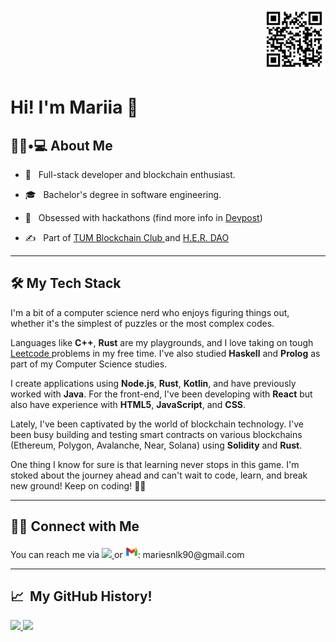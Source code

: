 <!-- <p align="center">
  <img src="./cover.png" height="300" width="800"/>
</p> -->

<p align="right">
  <img src="./qr-code.png" height="100" width="100"/>
</p>

<h1> Hi! I'm Mariia  🙋 </h1>

<h2> 👩‍🎓•💻 About Me </h2>

- 🤔 &nbsp; Full-stack developer and blockchain enthusiast.

- 🎓 &nbsp; Bachelor's degree in software engineering.

- 🌱 &nbsp; Obsessed with hackathons (find more info in <a href="https://devpost.com/Mariesnlk?ref_content=user-portfolio&ref_feature=portfolio&ref_medium=global-nav"> Devpost</a>)

- ✍️ &nbsp; Part of <a href="https://www.tum-blockchain.com/"> TUM Blockchain Club </a> and <a href="https://www.her-dao.xyz/"> H.E.R. DAO </a>  

<hr>

<h2>🛠 My Tech Stack</h2>
I'm a bit of a computer science nerd who enjoys figuring things out, whether it's the simplest of puzzles or the most complex codes.

Languages like **C++**, **Rust** are my playgrounds, and I love taking on tough <a href="https://leetcode.com/MAriesnlk/"> Leetcode </a> problems in my free time.  I've also studied **Haskell** and **Prolog** as part of my Computer Science studies.

I create applications using **Node.js**, **Rust**, **Kotlin**, and have previously worked with **Java**. For the front-end, I've been developing with **React** but also have experience with **HTML5**, **JavaScript**, and **CSS**.

Lately, I've been captivated by the world of blockchain technology. I've been busy building and testing smart contracts on various blockchains (Ethereum, Polygon, Avalanche, Near, Solana) using **Solidity** and **Rust**.

One thing I know for sure is that learning never stops in this game. I'm stoked about the journey ahead and can't wait to code, learn, and break new ground! Keep on coding! 👨‍💻


<!-- <p align="center">
<img src="https://cdn.jsdelivr.net/gh/devicons/devicon/icons/solidity/solidity-original.svg" height="40" width="40"/>
<img src="https://seeklogo.com/images/O/openzeppelin-logo-2909FE553F-seeklogo.com.png" height="40" width="40"/>
<img src="https://camo.githubusercontent.com/df9365ae11c1678020c68db521a0a98522be0c065151e720e9ec4cf7624def50/68747470733a2f2f696d672e736869656c64732e696f2f62616467652f436861696e6c696e6b2d3337354244323f7374796c653d666f722d7468652d6261646765266c6f676f3d436861696e6c696e6b266c6f676f436f6c6f723d7768697465" height="30" width="80"/>
<img src="https://camo.githubusercontent.com/fc47d33f8dee7a7ee58f8b40ed2b5fa2daeb1e28a0cba62a5374b4c98edb16ca/68747470733a2f2f696d672e736869656c64732e696f2f62616467652f457468657265756d2d3343334333443f7374796c653d666f722d7468652d6261646765266c6f676f3d457468657265756d266c6f676f436f6c6f723d7768697465" height="30" width="80"/>
<img src="https://seeklogo.com/images/H/hardhat-logo-888739EBB4-seeklogo.com.png" height="40" width="50"/>
<img src="https://avatars.githubusercontent.com/u/22205159?s=280&v=4" height="40" width="40"/>
<img src="https://encrypted-tbn0.gstatic.com/images?q=tbn:ANd9GcQ3VgNhP1A0wkrHPmYn6RWokpJTIMqQLOcv8JDS1L8Y-ojRWey6F57g9Bn1FmFnziE_doQ&usqp=CAU" height="40" width="40"/>
<img src="https://docs.ipfs.tech/images/ipfs-logo.svg" height="40" width="40"/>
<img src="https://avatars.githubusercontent.com/u/20999355?s=280&v=4" height="40" width="40"/>
<img src="https://repository-images.githubusercontent.com/59065830/b62be480-45d2-11ea-9989-803db0f9c44d" height="40" width="40"/>
</p> -->

<!-- <p align="center">
<img src="https://upload.wikimedia.org/wikipedia/commons/thumb/5/5a/Uniswap_Logo_and_Wordmark.svg/1280px-Uniswap_Logo_and_Wordmark.svg.png" height="50" width="100"/>
<img src="https://s2.coinmarketcap.com/static/img/coins/200x200/7186.png" height="50" width="50"/>
<img src="https://1.bp.blogspot.com/-w5GMADRXlX8/XbMwKQf3_DI/AAAAAAAADHU/LHFA0pehinAN1090Qom38xiq2KbaemO5wCLcBGAsYHQ/s1600/logo.png" height="50" width="80"/>
<img src="https://mythx.gallerycdn.vsassets.io/extensions/mythx/mythxvsc/0.7.21/1588799500898/Microsoft.VisualStudio.Services.Icons.Default" height="50" width="80"/>
<img src="https://cdn.iconscout.com/icon/free/png-256/metamask-2728406-2261817.png" height="50" width="50"/>
<img src="https://cryptologos.cc/logos/polygon-matic-logo.png" height="50" width="50"/>
</p> -->

<!-- <p align="center">
<img src="https://cdn.jsdelivr.net/gh/devicons/devicon/icons/javascript/javascript-original.svg" height="50" width="50" />
<img src="https://cdn.jsdelivr.net/gh/devicons/devicon/icons/typescript/typescript-original.svg" height="50" width="50" />   -->

<!-- </p>
<p align="center">
<img src="https://cdn.jsdelivr.net/gh/devicons/devicon/icons/java/java-original-wordmark.svg" height="50" width="50" /> 
<img src="https://cdn.jsdelivr.net/gh/devicons/devicon/icons/spring/spring-original-wordmark.svg" height="50" width="50" />     
</p> -->

<!-- <p align="center">
<img src="https://cdn.jsdelivr.net/gh/devicons/devicon/icons/react/react-original-wordmark.svg" height="50" width="50" />
<img src="https://cdn.jsdelivr.net/gh/devicons/devicon/icons/html5/html5-original-wordmark.svg" height="50" width="50" />
<img src="https://cdn.jsdelivr.net/gh/devicons/devicon/icons/css3/css3-original-wordmark.svg" height="50" width="50" />
<img src="https://cdn.jsdelivr.net/gh/devicons/devicon/icons/tailwindcss/tailwindcss-original-wordmark.svg" height="50" width="50" />   
</p> -->

<!-- <p align="center">
<img src="https://camo.githubusercontent.com/c839570bc71901106b11b8411d9277a6a8356a9431e4a16d6c26db82caab7d62/68747470733a2f2f696d672e736869656c64732e696f2f62616467652f4d6f6e676f44422d2532333465613934622e7376673f7374796c653d666f722d7468652d6261646765266c6f676f3d6d6f6e676f6462266c6f676f436f6c6f723d7768697465" height="30" width="80"/>
<img src="https://camo.githubusercontent.com/b46e59b09c063a31380646688a68018381767a7a206547c93f896df4643671e9/68747470733a2f2f696d672e736869656c64732e696f2f62616467652f6d7973716c2d2532333030303030662e7376673f7374796c653d666f722d7468652d6261646765266c6f676f3d6d7973716c266c6f676f436f6c6f723d7768697465" height="30" width="80"/>
<img src="https://camo.githubusercontent.com/29e7fc6c62f61f432d3852fbfa4190ff07f397ca3bde27a8196bcd5beae3ff77/68747470733a2f2f696d672e736869656c64732e696f2f62616467652f706f7374677265732d2532333331363139322e7376673f7374796c653d666f722d7468652d6261646765266c6f676f3d706f737467726573716c266c6f676f436f6c6f723d7768697465" height="30" width="80"/>      
</p> -->
          

<!-- <hr>

<h2>🛠 Learning now</h2>
<p align="center">
<img src="https://cdn.jsdelivr.net/gh/devicons/devicon/icons/rust/rust-plain.svg" height="50" width="50"/>
<img src="https://cryptologos.cc/logos/solana-sol-logo.png" height="50" width="50"/>
<img src="https://cryptologos.cc/logos/near-protocol-near-logo.png" height="50" width="50"/>
</p>
<hr> -->

<!-- <h2>🛠 To Learn</h2>
<p align="center">
<img src="https://cryptologos.cc/logos/1inch-1inch-logo.png" height="50" width="50"/>
<img src="https://camo.githubusercontent.com/b7395b00d152dc8f19cec61f582369bd580e31b8ed93d34646ec43aa675baa7c/68747470733a2f2f696d672e736869656c64732e696f2f62616467652f4e6578742d626c61636b3f7374796c653d666f722d7468652d6261646765266c6f676f3d6e6578742e6a73266c6f676f436f6c6f723d7768697465" height="40" width="100"/>
<img src="https://camo.githubusercontent.com/7d7b100e379663ee40a20989e6c61737e6396c1dafc3a7c6d2ada8d4447eb0e4/68747470733a2f2f696d672e736869656c64732e696f2f62616467652f6e6f64652e6a732d3644413535463f7374796c653d666f722d7468652d6261646765266c6f676f3d6e6f64652e6a73266c6f676f436f6c6f723d7768697465" height="40" width="100"/>
</p> -->
          

<hr>

<h2> 🤝🏻 Connect with Me </h2>
You can reach me via 
  <a href="https://www.linkedin.com/in/mariia-synelnyk-6815601a0/">
    <img height="20" src="https://cdn2.iconfinder.com/data/icons/social-media-2285/512/1_Linkedin_unofficial_colored_svg-1024.png"/>
  </a> 
or <img src="image.png" height="20"/>: mariesnlk90@gmail.com
    
<!-- <p align="center">
<a href="https://www.linkedin.com/in/mariia-synelnyk-6815601a0/">
  <img height="50" src="https://cdn2.iconfinder.com/data/icons/social-media-2285/512/1_Linkedin_unofficial_colored_svg-1024.png"/>
</a>
<a href="https://devpost.com/Mariesnlk?ref_content=user-portfolio&ref_feature=portfolio&ref_medium=global-nav">
  <img height="50" src="https://cdn.icon-icons.com/icons2/2699/PNG/512/devpost_logo_icon_169279.png"/>
</a>
<a href="discordapp.com/users/709824987229454457">
  <img height="50" src="https://cdn3.iconfinder.com/data/icons/social-network-flat-3/100/Discord-512.png"/>
</a>
</p> -->

<hr>

<h2> 📈 &nbsp;My GitHub History!</h2>

<a href="https://github.com/thepiyushmalhotra">
  <img height="180em" src="https://github-readme-stats.vercel.app/api?username=mariesnlk&theme=jolly&show_icons=true" />
  <img height="180em" src="https://github-readme-stats.vercel.app/api/top-langs/?username=mariesnlk&theme=jolly&layout=compact" />
</a>
